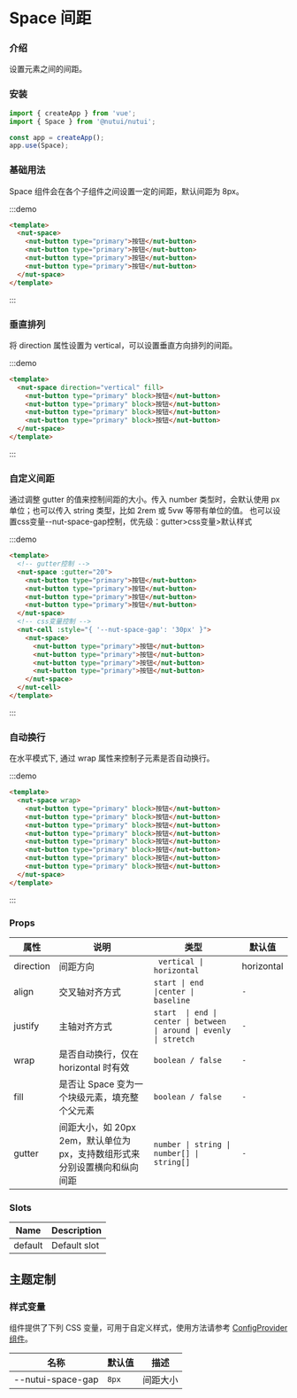 # Space 间距

### 介绍

设置元素之间的间距。

### 安装

```javascript
import { createApp } from 'vue';
import { Space } from '@nutui/nutui';

const app = createApp();
app.use(Space);
```

### 基础用法

Space 组件会在各个子组件之间设置一定的间距，默认间距为 8px。

:::demo

```html
<template>
  <nut-space>
    <nut-button type="primary">按钮</nut-button>
    <nut-button type="primary">按钮</nut-button>
    <nut-button type="primary">按钮</nut-button>
    <nut-button type="primary">按钮</nut-button>
  </nut-space>
</template>
```

:::

### 垂直排列

将 direction 属性设置为 vertical，可以设置垂直方向排列的间距。

:::demo

```html
<template>
  <nut-space direction="vertical" fill>
    <nut-button type="primary" block>按钮</nut-button>
    <nut-button type="primary" block>按钮</nut-button>
    <nut-button type="primary" block>按钮</nut-button>
    <nut-button type="primary" block>按钮</nut-button>
  </nut-space>
</template>
```

:::

### 自定义间距

通过调整 gutter 的值来控制间距的大小。传入 number 类型时，会默认使用 px 单位；也可以传入 string 类型，比如 2rem 或 5vw 等带有单位的值。
也可以设置css变量--nut-space-gap控制，优先级：gutter>css变量>默认样式

:::demo

```html
<template>
  <!-- gutter控制 -->
  <nut-space :gutter="20">
    <nut-button type="primary">按钮</nut-button>
    <nut-button type="primary">按钮</nut-button>
    <nut-button type="primary">按钮</nut-button>
    <nut-button type="primary">按钮</nut-button>
  </nut-space>
  <!-- css变量控制 -->
  <nut-cell :style="{ '--nut-space-gap': '30px' }">
    <nut-space>
      <nut-button type="primary">按钮</nut-button>
      <nut-button type="primary">按钮</nut-button>
      <nut-button type="primary">按钮</nut-button>
      <nut-button type="primary">按钮</nut-button>
    </nut-space>
  </nut-cell>
</template>
```

:::

### 自动换行

在水平模式下, 通过 wrap 属性来控制子元素是否自动换行。

:::demo

```html
<template>
  <nut-space wrap>
    <nut-button type="primary" block>按钮</nut-button>
    <nut-button type="primary" block>按钮</nut-button>
    <nut-button type="primary" block>按钮</nut-button>
    <nut-button type="primary" block>按钮</nut-button>
    <nut-button type="primary" block>按钮</nut-button>
    <nut-button type="primary" block>按钮</nut-button>
    <nut-button type="primary" block>按钮</nut-button>
    <nut-button type="primary" block>按钮</nut-button>
  </nut-space>
</template>
```

:::

### Props

| 属性 | 说明 | 类型 | 默认值 |
| --- | --- | --- | --- |
| direction | 间距方向 | ` vertical \|   horizontal` | horizontal |
| align | 交叉轴对齐方式 | `start \| end \|center \| baseline` | `-` |
| justify | 主轴对齐方式 | `start  \| end \| center \| between \| around \| evenly \| stretch` | `-` |
| wrap | 是否自动换行，仅在 horizontal 时有效 | `boolean / false` | `-` |
| fill | 是否让 Space 变为一个块级元素，填充整个父元素 | `boolean / false` | `-` |
| gutter | 间距大小，如 20px 2em，默认单位为 px，支持数组形式来分别设置横向和纵向间距 | `number \| string \| number[] \| string[]` | `-` |

### Slots

| Name | Description |
| --- | --- |
| default | Default slot |

## 主题定制

### 样式变量

组件提供了下列 CSS 变量，可用于自定义样式，使用方法请参考 [ConfigProvider 组件](#/zh-CN/component/configprovider)。

| 名称 | 默认值 | 描述 |
| --- | --- | --- |
| \--nutui-space-gap | `8px` | 间距大小 |

